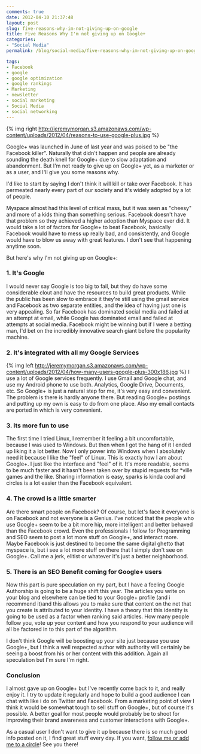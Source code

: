 ```yaml
---
comments: true
date: 2012-04-10 21:37:48
layout: post
slug: five-reasons-why-im-not-giving-up-on-google
title: Five Reasons Why I'm not giving up on Google+
categories:
- "Social Media"
permalink: /blog/social-media/five-reasons-why-im-not-giving-up-on-google/

tags:
- Facebook
- google
- google optimization
- google rankings
- Marketing
- newsletter
- social marketing
- Social Media
- social networking
---
```



{% img right http://jeremymorgan.s3.amazonaws.com/wp-content/uploads/2012/04/reasons-to-use-google-plus.jpg %}

Google+ was launched in June of last year and was poised to be "the Facebook killer". Naturally that didn't happen and people are already sounding the death knell for Google+ due to slow adaptation and abandonment. But I'm not ready to give up on Google+ yet, as a marketer or as a user, and I'll give you some reasons why.

I'd like to start by saying I don't think it will kill or take over Facebook. It has permeated nearly every part of our society and it's widely adopted by a lot of people.

Myspace almost had this level of critical mass, but it was seen as "cheesy" and more of a kids thing than something serious. Facebook doesn't have that problem so they achieved a higher adoption than Myspace ever did. It would take a lot of factors for Google+ to beat Facebook, basically Facebook would have to mess up really bad, and consistently, and Google would have to blow us away with great features. I don't see that happening anytime soon.

But here's why I'm not giving up on Google+:


### 1. It's Google

I would never say Google is too big to fail, but they do have some considerable clout and have the resources to build great products. While the public has been slow to embrace it they're still using the gmail service and Facebook as two separate entities, and the idea of having just one is very appealing. So far Facebook has dominated social media and failed at an attempt at email, while Google has dominated email and failed at attempts at social media. Facebook might be winning but if I were a betting man, I'd bet on the incredibly innovative search giant before the popularity machine.

### 2. It's integrated with all my Google Services

{% img left http://jeremymorgan.s3.amazonaws.com/wp-content/uploads/2012/04/how-many-users-google-plus-300x186.jpg %} I use a lot of Google services frequently. I use Gmail and Google chat, and use my Android phone to use both. Analytics, Google Drive, Documents, etc. So Google+ is just a natural step for me, it's very easy and convenient. The problem is there is hardly anyone there. But reading Google+ postings and putting up my own is easy to do from one place. Also my email contacts are ported in which is very convenient.

### 3. Its more fun to use

The first time I tried Linux, I remember it feeling a bit uncomfortable, because I was used to Windows. But then when I got the hang of it I ended up liking it a lot better. Now I only power into Windows when I absolutely need it because I like the "feel" of Linux. This is exactly how I am about Google+. I just like the interface and "feel" of it. It's more readable, seems to be much faster and it hasn't been taken over by stupid requests for *ville games and the like. Sharing information is easy, sparks is kinda cool and circles is a lot easier than the Facebook equivalent.

### 4. The crowd is a little smarter

Are there smart people on Facebook? Of course, but let's face it everyone is on Facebook and not everyone is a Genius. I've noticed that the people who use Google+ seem to be a bit more hip, more intelligent and better behaved than the Facebook crowd. Even the professionals I follow for Programming and SEO seem to post a lot more stuff on Google+, and interact more. Maybe Facebook is just destined to become the same digital ghetto that myspace is, but i see a lot more stuff on there that I simply don't see on Google+. Call me a jerk, elitist or whatever it's just a better neighborhood.

### 5. There is an SEO Benefit coming for Google+ users

Now this part is pure speculation on my part, but I have a feeling Google Authorship is going to be a huge shift this year. The articles you write on your blog and elsewhere can be tied to your Google+ profile (and i recommend it)and this allows you to make sure that content on the net that you create is attributed to your identity. I have a theory that this identity is going to be used as a factor when ranking said articles. How many people follow you, vote up your content and how you respond to your audience will all be factored in to this part of the algorithm.

I don't think Google will be boosting up your site just because you use Google+, but I think a well respected author with authority will certainly be seeing a boost from his or her content with this addition. Again all speculation but I'm sure I'm right.

### Conclusion

I almost gave up on Google+ but I've recently come back to it, and really enjoy it. I try to update it regularly and hope to build a good audience I can chat with like i do on Twitter and Facebook. From a marketing point of view I think it would be somewhat tough to sell stuff on Google+, but of course it's possible. A better goal for most people would probably be to shoot for improving their brand awareness and customer interactions with Google+.

As a casual user I don't want to give it up because there is so much good info posted on it, I find great stuff every day. If you want, [follow me or add me to a circle](https://plus.google.com/+JeremyMorgan)! See you there!

